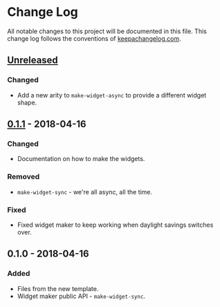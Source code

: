 # Change Log
All notable changes to this project will be documented in this file. This change log follows the conventions of [keepachangelog.com](http://keepachangelog.com/).

## [Unreleased]
### Changed
- Add a new arity to `make-widget-async` to provide a different widget shape.

## [0.1.1] - 2018-04-16
### Changed
- Documentation on how to make the widgets.

### Removed
- `make-widget-sync` - we're all async, all the time.

### Fixed
- Fixed widget maker to keep working when daylight savings switches over.

## 0.1.0 - 2018-04-16
### Added
- Files from the new template.
- Widget maker public API - `make-widget-sync`.

[Unreleased]: https://github.com/your-name/clojure-trading-post/compare/0.1.1...HEAD
[0.1.1]: https://github.com/your-name/clojure-trading-post/compare/0.1.0...0.1.1
